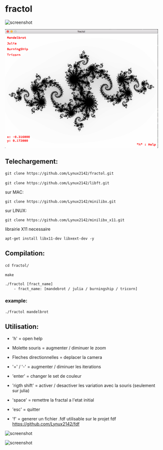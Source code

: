 # fractol

![screenshot](/screens/fractGIF.gif?raw=true)

![screenshot](/screens/screen4.png?raw=true)

## Telechargement:
```
git clone https://github.com/Lynux2142/fractol.git

git clone https://github.com/Lynux2142/libft.git
```
sur MAC:
```
git clone https://github.com/Lynux2142/minilibx.git
```
sur LINUX:
```
git clone https://github.com/Lynux2142/minilibx_x11.git
```
librairie X11 necessaire
```
apt-get install libx11-dev libxext-dev -y
```

## Compilation:

```cd fractol/```

```make```

```
./fractol [fract_name]
	- fract_name: [mandebrot / julia / burningship / tricorn]
```

### example:

```./fractol mandelbrot```

## Utilisation:

* 'h' = open help

* Molette souris = augmenter / diminuer le zoom

* Fleches directionnelles = deplacer la camera

* '=' / '-' = augmenter / diminuer les iterations

* 'enter' = changer le set de couleur

* 'rigth shift' = activer / desactiver les variation avec la souris (seulement sur julia)

* 'space' = remettre la fractal a l'etat initial

* 'esc' = quitter

* 'f' = generer un fichier .fdf utilisable sur le projet fdf https://github.com/Lynux2142/fdf

![screenshot](/screens/screen2.png?raw=true)

![screenshot](/screens/screen3.png?raw=true)
